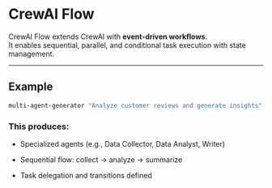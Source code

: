 # CrewAI Flow

CrewAI Flow extends CrewAI with **event-driven workflows**.  
It enables sequential, parallel, and conditional task execution with state management.

---

## Example

```bash
multi-agent-generator "Analyze customer reviews and generate insights" --framework crewai-flow
```

### This produces:
- Specialized agents (e.g., Data Collector, Data Analyst, Writer)

- Sequential flow: collect → analyze → summarize

- Task delegation and transitions defined